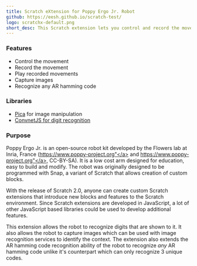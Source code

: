 ```yaml
---
title: Scratch eXtension for Poppy Ergo Jr. Robot
github: https://eesh.github.io/scratch-test/
logo: scratchx-default.png
short_desc: This Scratch extension lets you control and record the movement of the Poppy Ergo Jr. robot and also capture images from the robots camera.
---
```


### Features

* Control the movement
* Record the movement
* Play recorded movements
* Capture images
* Recognize any AR hamming code

### Libraries

* <a href="https://github.com/nodeca/pica">Pica</a> for image manipulation
* <a href="http://cs.stanford.edu/people/karpathy/convnetjs/">ConvnetJS for digit recognition</a>

### Purpose

Poppy Ergo Jr. is an open-source robot kit developed by the Flowers lab at Inria, France (<a href="https://www.poppy-project.org">https://www.poppy-project.org"</a> and <a href="https://www.poppy-education.org">https://www.poppy-project.org"</a>, CC-BY-SA). It is a low cost arm designed for education, easy to build and modify. The robot was originally designed to be programmed with Snap, a variant of Scratch that allows creation of custom blocks.

With the release of Scratch 2.0, anyone can create custom Scratch extensions that introduce new blocks and features to the Scratch environment. Since Scratch extensions are developed in JavaScript, a lot of other JavaScript based libraries could be used to develop additional features.

This extension allows the robot to recognize digits that are shown to it. It also allows the robot to capture images which can be used with image recognition services to identify the context. The extension also extends the AR hamming code recognition ability of the robot to recognize _any_ AR hamming code unlike it's counterpart which can only recognize 3 unique codes.
